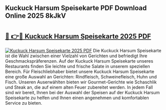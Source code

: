 ## Kuckuck Harsum Speisekarte PDF Download Online 2025 8kJkV

# <h2><a href="http://gc7dmz.nevu.top/?p=Kuckuck+Harsum+Speisekarte">🔗 👉🔴 Kuckuck Harsum Speisekarte 2025 PDF</a></h2>

[![Kuckuck Harsum Speisekarte 2025 PDF](https://i.imgur.com/dBaPXMq.png)](http://gc7dmz.nevu.top/?p=Kuckuck+Harsum+Speisekarte)
Die Kuckuck Harsum Speisekarte ist die Wahl zwischen einer Vielzahl von Gerichten und befriedigt Ihre Geschmackspräferenzen. Auf der Kuckuck Harsum Speisekarte unseres Restaurants finden Sie leichte und frische Salate in unserem speziellen Bereich. Für Fleischliebhaber bietet unsere Kuckuck Harsum Speisekarte eine große Auswahl an Gerichten: Rindfleisch, Schweinefleisch, Huhn und Fisch. Unseren Auserwählten bieten wir Gourmet-Gerichte wie Schaschlik und Steak an, die auf einem alten Feuer zubereitet werden. In jedem Fall sind wir bereit, Ihnen bei der Auswahl der Speisen auf der Kuckuck Harsum Speisekarte zu helfen und Ihnen einen angenehmen und komfortablen Service zu bieten.
